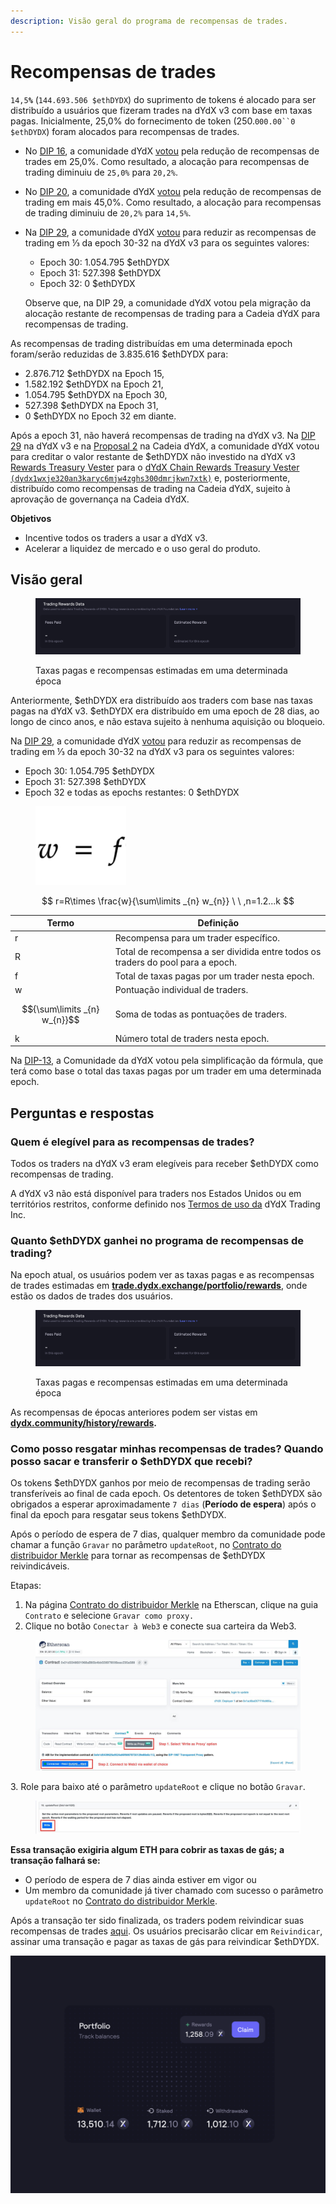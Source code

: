 ```yaml
---
description: Visão geral do programa de recompensas de trades.
---
```


# Recompensas de trades

`14,5`**`%`** (`144.693.506 $ethDYDX`) do suprimento de tokens é alocado para ser distribuído a usuários que fizeram trades na dYdX v3 com base em taxas pagas. Inicialmente, 25,0% do fornecimento de token (250.`000.00``0 $ethDYDX`) foram alocados para recompensas de trades.

* No [DIP 16](https://github.com/dydxfoundation/dip/blob/master/content/dips/DIP-16.md), a comunidade dYdX [votou](https://dydx.community/dashboard/proposal/8) pela redução de recompensas de trades em 25,0%. Como resultado, a alocação para recompensas de trading diminuiu de `25,0%` para `20,2%`.
* No [DIP 20](https://dydx.community/dashboard/proposal/11), a comunidade dYdX [votou](https://dydx.community/dashboard/proposal/11) pela redução de recompensas de trading em mais 45,0%. Como resultado, a alocação para recompensas de trading diminuiu de `20,2%` para `14,5%`.
*   Na [DIP 29](https://dydx.community/dashboard/proposal/16), a comunidade dYdX [votou](https://dydx.community/dashboard/proposal/16) para reduzir as recompensas de trading em ⅓ da epoch 30-32 na dYdX v3 para os seguintes valores:

    * Epoch 30: 1.054.795 $ethDYDX
    * Epoch 31: 527.398 $ethDYDX
    * Epoch 32: 0 $ethDYDX

    Observe que, na DIP 29, a comunidade dYdX votou pela migração da alocação restante de recompensas de trading para a Cadeia dYdX para recompensas de trading.

As recompensas de trading distribuídas em uma determinada epoch foram/serão reduzidas de 3.835.616 $ethDYDX para:

* 2.876.712 $ethDYDX na Epoch 15,
* 1.582.192 $ethDYDX na Epoch 21,
* 1.054.795 $ethDYDX na Epoch 30,
* 527.398 $ethDYDX na Epoch 31,
* 0 $ethDYDX no Epoch 32 em diante.

Após a epoch 31, não haverá recompensas de trading na dYdX v3. Na [DIP 29](https://dydx.community/dashboard/proposal/16) na dYdX v3 e na [Proposal 2](https://www.mintscan.io/dydx/proposals/2) na Cadeia dYdX, a comunidade dYdX votou para creditar o valor restante de $ethDYDX não investido na dYdX v3 [Rewards Treasury Vester](https://etherscan.io/address/0xb9431e19b29b952d9358025f680077c3fd37292f) para o [dYdX Chain Rewards Treasury Vester `(dydx1wxje320an3karyc6mjw4zghs300dmrjkwn7xtk)`](https://www.mintscan.io/dydx/address/dydx1wxje320an3karyc6mjw4zghs300dmrjkwn7xtk) e, posteriormente, distribuído como recompensas de trading na Cadeia dYdX, sujeito à aprovação de governança na Cadeia dYdX.

**Objetivos**

* Incentive todos os traders a usar a dYdX v3.
* Acelerar a liquidez de mercado e o uso geral do produto.

## **Visão geral**

<figure><img src="../.gitbook/assets/1-fees-paid-estimated-rewards.png" alt=""><figcaption><p>Taxas pagas e recompensas estimadas em uma determinada época</p></figcaption></figure>

Anteriormente, $ethDYDX era distribuído aos traders com base nas taxas pagas na dYdX v3. $ethDYDX era distribuído em uma epoch de 28 dias, ao longo de cinco anos, e não estava sujeito à nenhuma aquisição ou bloqueio.

Na [DIP 29](https://dydx.community/dashboard/proposal/16), a comunidade dYdX [votou](https://dydx.community/dashboard/proposal/16) para reduzir as recompensas de trading em ⅓ da epoch 30-32 na dYdX v3 para os seguintes valores:

* Epoch 30: 1.054.795 $ethDYDX
* Epoch 31: 527.398 $ethDYDX
* Epoch 32 e todas as epochs restantes: 0 $ethDYDX



<figure><img src="../.gitbook/assets/1-trading-rewards-formula-new.png" alt=""><figcaption></figcaption></figure>

$$
r=R\times \frac{w}{\sum\limits _{n} w_{n}} \ \ ,n=1.2...k
$$

| Termo | Definição |
| ---------------------------- | ----------------------------------------------------------------------- |
| r | Recompensa para um trader específico. |
| R | Total de recompensa a ser dividida entre todos os traders do pool para a epoch. |
| f | Total de taxas pagas por um trader nesta epoch. |
| w | Pontuação individual de traders. |
| $${\sum\limits _{n} w_{n}}$$ | Soma de todas as pontuações de traders. |
| k | Número total de traders nesta epoch. |

Na [DIP-13](https://github.com/dydxfoundation/dip/blob/master/content/dips/DIP-13.md), a Comunidade da dYdX votou pela simplificação da fórmula, que terá como base o total das taxas pagas por um trader em uma determinada epoch.

## Perguntas e respostas

### Quem é elegível para as recompensas de trades?

Todos os traders na dYdX v3 eram elegíveis para receber $ethDYDX como recompensas de trading.

A dYdX v3 não está disponível para traders nos Estados Unidos ou em territórios restritos, conforme definido nos [Termos de uso da](https://dydx.exchange/terms) dYdX Trading Inc.

### Quanto $ethDYDX ganhei no programa de recompensas de trading?

Na epoch atual, os usuários podem ver as taxas pagas e as recompensas de trades estimadas em [**trade.dydx.exchange/portfolio/rewards**](https://trade.dydx.exchange/portfolio/rewards), onde estão os dados de trades dos usuários.

<figure><img src="../.gitbook/assets/1-fees-paid-estimated-rewards.png" alt=""><figcaption><p>Taxas pagas e recompensas estimadas em uma determinada época</p></figcaption></figure>

As recompensas de épocas anteriores podem ser vistas em [**dydx.community/history/rewards**](https://dydx.community/history/rewards)**.**

### Como posso resgatar minhas recompensas de trades? Quando posso sacar e transferir o $ethDYDX que recebi?

Os tokens $ethDYDX ganhos por meio de recompensas de trading serão transferíveis ao final de cada epoch. Os detentores de token $ethDYDX são obrigados a esperar aproximadamente `7 dias` (**Período de espera**) após o final da epoch para resgatar seus tokens $ethDYDX.

Após o período de espera de 7 dias, qualquer membro da comunidade pode chamar a função `Gravar` no parâmetro `updateRoot`, no [Contrato do distribuidor Merkle](https://etherscan.io/address/0x01d3348601968ab85b4bb028979006eac235a588#writeProxyContract) para tornar as recompensas de $ethDYDX reivindicáveis.

Etapas:

1. Na página [Contrato do distribuidor Merkle](https://etherscan.io/address/0x01d3348601968ab85b4bb028979006eac235a588#writeProxyContract) na Etherscan, clique na guia `Contrato` e selecione `Gravar como proxy.`
2. Clique no botão `Conectar à Web3` e conecte sua carteira da Web3.

<figure><img src="../.gitbook/assets/merkle-distributor-contract.jpeg" alt=""><figcaption></figcaption></figure>

3\. Role para baixo até o parâmetro `updateRoot` e clique no botão `Gravar`.

<figure><img src="../.gitbook/assets/updateRoot-claiming.jpeg" alt=""><figcaption></figcaption></figure>

**Essa transação exigiria algum ETH para cobrir as taxas de gás; a transação falhará se:**

* O período de espera de 7 dias ainda estiver em vigor ou
* Um membro da comunidade já tiver chamado com sucesso o parâmetro `updateRoot` no [Contrato do distribuidor Merkle](https://etherscan.io/address/0x01d3348601968ab85b4bb028979006eac235a588#writeProxyContract).

Após a transação ter sido finalizada, os traders podem reivindicar suas recompensas de trades [aqui](https://dydx.community/dashboard). Os usuários precisarão clicar em `Reivindicar`, assinar uma transação e pagar as taxas de gás para reivindicar $ethDYDX.

![Visão geral de recompensas do portfólio](../.gitbook/assets/1-portfolio-overview-rewards.png)
